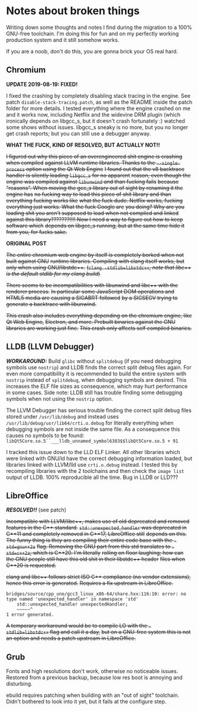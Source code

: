 # Notes about broken things

Writing down some thoughts and notes I find during the migration to a 100% GNU-free toolchain.
I'm doing this for fun and on my perfectly working production system and it still somehow works.

If you are a noob, don't do this, you are gonna brick your OS real hard.

## Chromium

**UPDATE 2019-08-19: FIXED!**

I fixed the crashing by completely disabling stack tracing in the engine. See patch
`disable-stack-tracing.patch`, as well as the README inside the patch folder for more
details. I tested everything where the engine crashed on me and it works now, including
Netflix and the widevine DRM plugin (which ironically depends on libgcc_s, but it doesn't
crash fortunately :) watched some shows without issues. libgcc_s sneaky is no more, but
you no longer get crash reports; but you can still use a debugger anyway.

**WHAT THE FUCK, KIND OF RESOLVED, BUT ACTUALLY NOT!!**

~~I figured out why this piece of an overengineered shit engine is crashing when compiled~~
~~against LLVM runtime libraries. Thanks to the `--single-process` option using the Qt Web Engine~~
~~I found out that the v8 backtrace handler is silently loading `libgcc_s` for no apparent~~
~~reason, even though the engine was compiled against `libunwind` and than fucking fails~~
~~because "reasons". When moving the gcc_s library out of sight by renaming it the engine has~~
~~no fucking way to load this piece of shit library and than everything fucking works like~~
~~what the fuck dude. Netflix works, fucking everything just works. What the fuck Google are~~
~~you doing? Why are you loading shit you aren't supposed to load when not compiled and linked~~
~~against this library???????!!!! Now I need a way to figure out how to keep software which~~
~~depends on libgcc_s running, but at the same time hide it from you, for fucks sake.~~

**ORIGINAL POST**

~~The entire chromium web engine by itself is completely borked when not built against GNU~~
~~runtime libraries. Compiling with clang itself works, but only when using GNU/libstdc++.~~
~~(`clang -stdlib=libstdc++`, *note that libc++ is the default stdlib for my clang build*)~~

~~There seems to be incompatibilities with libunwind and libc++ with the renderer process.~~
~~In particular some JavaScript DOM operations and HTML5 media are causing a SIGABRT followed~~
~~by a SIGSEGV trying to generate a backtrace with libunwind.~~

~~This crash also includes everything depending on the chromium engine, like Qt Web Engine,~~
~~Electron, and more. Prebuilt binaries against the GNU libraries are working just fine.~~
~~This crash only affects self compiled binaries.~~


## LLDB (LLVM Debugger)

***WORKAROUND:*** Build `glibc` without `splitdebug` (if you need debugging symbols use `nostrip`)
and LLDB finds the correct split debug files again. For even more compatibility it is recommended
to build the entire system with `nostrip` instead of `splitdebug`, when debugging symbols are desired.
This increases the ELF file sizes as consequence, which may hurt performance in some cases.
Side note: LLDB still has trouble finding some debugging symbols when not using the `nostrip` option.

The LLVM Debugger has serious trouble finding the correct split debug files
stored under `/usr/lib/debug` and instead uses `/usr/lib/debug/usr/lib64/crti.o.debug`
for literally everything when debugging symbols are not inside the same file.
As a consequence this causes no symbols to be found:
`libQt5Core.so.5``___lldb_unnamed_symbol6383$$libQt5Core.so.5 + 91`

I tracked this issue down to the LLD ELF Linker. All other libraries which were
linked with GNU/ld have the correct debugging information loaded, but libraries
linked with LLVM/lld use `crti.o.debug` instead. I tested this by recompiling
libraries with the 2 toolchains and then check the `image list` output of LLDB.
100% reproducible all the time. Bug in LLDB or LLD???


## LibreOffice

***RESOLVED!!*** (see patch)

~~Incompatible with LLVM/libc++, makes use of old deprecated and removed features in the C++ standard.~~
~~`std::unexpected_handler` was deprecated in C++11 and completely removed in C++17, LibreOffice still~~
~~depends on this. The funny thing is they are compiling their entire code base with the `-std=gnu++2a`~~
~~flag. Removing the GNU part from this std translates to `-std=c++2a`, which is C++20. I'm literally~~
~~rolling on floor laughing; how can the GNU people still have this old shit in their libstdc++ header~~
~~files when C++20 is requested.~~

~~clang and libc++ follows strict ISO C++ compliance (no vendor extensions), hence this error is generated.~~
~~Requires a fix upstream in LibreOffice.~~

```plain
bridges/source/cpp_uno/gcc3_linux_x86-64/share.hxx:116:10: error: no type named 'unexpected_handler' in namespace 'std'
    std::unexpected_handler unexpectedHandler;
    ~~~~~^
1 error generated.
```

~~A temporary workaround would be to compile LO with the `-stdlib=libstdc++` flag and call it a day,~~
~~but on a GNU-free system this is not an option and needs a patch upstream in LibreOffice.~~


## Grub

Fonts and high resolutions don't work, otherwise no noticeable issues.
Restored from a previous backup, because low res boot is annoying and disturbing.

ebuild requires patching when building with an "out of sight" toolchain.
Didn't bothered to look into it yet, but it fails at the configure step.
